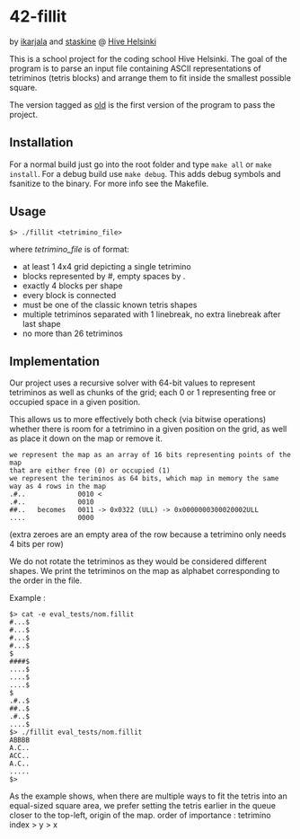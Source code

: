 # 42-fillit
by [ikarjala](https://github.com/ickarjala) and [staskine](https://github.com/staskine) @ [Hive Helsinki](https://www.hive.fi/en/)

This is a school project for the coding school Hive Helsinki.
The goal of the program is to parse an input file containing ASCII representations of tetriminos (tetris blocks)
and arrange them to fit inside the smallest possible square.

The version tagged as [old](https://github.com/ickarjala/42-fillit/tree/old) is the first version of the program to pass the project.

## Installation
For a normal build just go into the root folder and type
``make all`` or ``make install``.
For a debug build use ``make debug``. This adds debug symbols and fsanitize to the binary.
For more info see the Makefile.

## Usage
```
$> ./fillit <tetrimino_file>
```
where *tetrimino_file* is of format:
* at least 1 4x4 grid depicting a single tetrimino
* blocks represented by \#, empty spaces by \.
* exactly 4 blocks per shape
* every block is connected
* must be one of the classic known tetris shapes
* multiple tetriminos separated with 1 linebreak, no extra linebreak after last shape
* no more than 26 tetriminos

## Implementation
Our project uses a recursive solver with 64-bit values to represent tetriminos as well as chunks of the grid;
each 0 or 1 representing free or occupied space in a given position.

This allows us to more effectively both check (via bitwise operations) whether there is room for a tetrimino in a given position on the grid,
as well as place it down on the map or remove it.
```
we represent the map as an array of 16 bits representing points of the map
that are either free (0) or occupied (1)
we represent the teriminos as 64 bits, which map in memory the same way as 4 rows in the map
.#..             0010 <
.#..             0010
##..   becomes   0011 -> 0x0322 (ULL) -> 0x0000000300020002ULL
....             0000

```
(extra zeroes are an empty area of the row because a tetrimino only needs 4 bits per row)

We do not rotate the tetriminos as they would be considered different shapes.
We print the tetriminos on the map as alphabet corresponding to the order in the file.

Example :
```
$> cat -e eval_tests/nom.fillit
#...$
#...$
#...$
#...$
$
####$
....$
....$
....$
$
.#..$
##..$
.#..$
....$
$> ./fillit eval_tests/nom.fillit
ABBBB
A.C..
ACC..
A.C..
.....
$>
```
As the example shows, when there are multiple ways to fit the tetris into an equal-sized square area,
we prefer setting the tetris earlier in the queue closer to the top-left, origin of the map.
order of importance : tetrimino index > y > x
